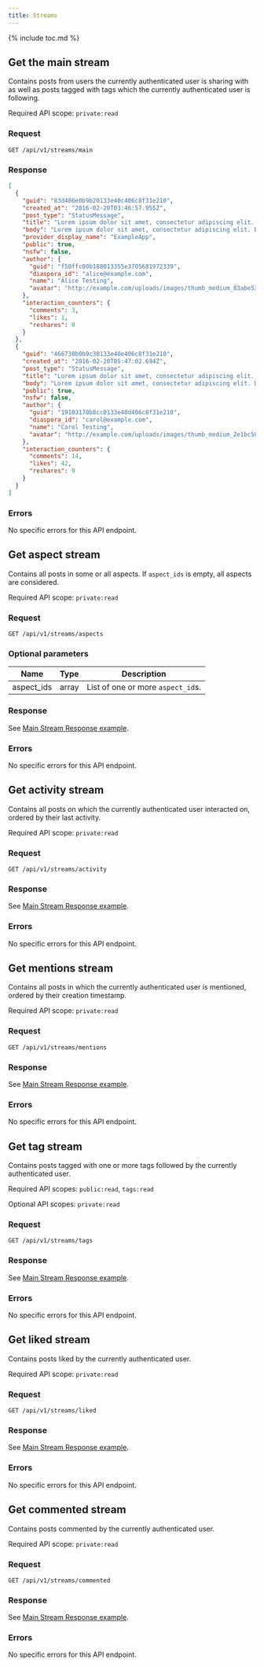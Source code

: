 ```yaml
---
title: Streams
---
```


{% include toc.md %}

## Get the main stream

Contains posts from users the currently authenticated user is sharing with as well as posts tagged with tags which the currently authenticated user is following.

Required API scope: `private:read`

### Request

~~~
GET /api/v1/streams/main
~~~

### Response

~~~json
[
  {
    "guid": "83d406e0b9b20133e40c406c8f31e210",
    "created_at": "2016-02-20T03:46:57.955Z",
    "post_type": "StatusMessage",
    "title": "Lorem ipsum dolor sit amet, consectetur adipiscing elit. Donec a di...",
    "body": "Lorem ipsum dolor sit amet, consectetur adipiscing elit. Donec a diam lectus. Sed sit amet ipsum mauris. Maecenas congue ligula ac quam viverra nec consectetur ante hendrerit. Donec et mollis dolor.",
    "provider_display_name": "ExampleApp",
    "public": true,
    "nsfw": false,
    "author": {
      "guid": "f50ffc00b188013355e3705681972339",
      "diaspora_id": "alice@example.com",
      "name": "Alice Testing",
      "avatar": "http://example.com/uploads/images/thumb_medium_83abe5319ef830c2bd84.jpg"
    },
    "interaction_counters": {
      "comments": 3,
      "likes": 1,
      "reshares": 0
    }
  },
  {
    "guid": "466738b0b9c30133e40e406c8f31e210",
    "created_at": "2016-02-20T05:47:02.694Z",
    "post_type": "StatusMessage",
    "title": "Lorem ipsum dolor sit amet, consectetur adipiscing elit. Donec a di...",
    "body": "Lorem ipsum dolor sit amet, consectetur adipiscing elit. Donec a diam lectus. Sed sit amet ipsum mauris. Maecenas congue ligula ac quam viverra nec consectetur ante hendrerit. Donec et mollis dolor.",
    "public": true,
    "nsfw": false,
    "author": {
      "guid": "19103170b8cc0133e40d406c8f31e210",
      "diaspora_id": "carol@example.com",
      "name": "Carol Testing",
      "avatar": "http://example.com/uploads/images/thumb_medium_2e1bc500b8cc0133e40d.jpg"
    },
    "interaction_counters": {
      "comments": 14,
      "likes": 42,
      "reshares": 9
    }
  }
]
~~~

### Errors

No specific errors for this API endpoint.

## Get aspect stream

Contains all posts in some or all aspects. If `aspect_ids` is empty, all aspects are considered.

Required API scope: `private:read`

### Request

~~~
GET /api/v1/streams/aspects
~~~

### Optional parameters

| Name       | Type  | Description                       |
| ---------- | ----- | --------------------------------- |
| aspect_ids | array | List of one or more `aspect_id`s. |

### Response

See [Main Stream Response example](#response).

### Errors

No specific errors for this API endpoint.

## Get activity stream

Contains all posts on which the currently authenticated user interacted on, ordered by their last activity.

Required API scope: `private:read`

### Request

~~~
GET /api/v1/streams/activity
~~~

### Response

See [Main Stream Response example](#response).

### Errors

No specific errors for this API endpoint.

##  Get mentions stream

Contains all posts in which the currently authenticated user is mentioned, ordered by their creation timestamp.

Required API scope: `private:read`

### Request

~~~
GET /api/v1/streams/mentions
~~~

### Response

See [Main Stream Response example](#response).

### Errors

No specific errors for this API endpoint.

## Get tag stream

Contains posts tagged with one or more tags followed by the currently authenticated user.

Required API scopes: `public:read`, `tags:read`

Optional API scopes: `private:read`

### Request

~~~
GET /api/v1/streams/tags
~~~

### Response

See [Main Stream Response example](#response).

### Errors

No specific errors for this API endpoint.

## Get liked stream

Contains posts liked by the currently authenticated user.

Required API scope: `private:read`

### Request

~~~
GET /api/v1/streams/liked
~~~

### Response

See [Main Stream Response example](#response).

### Errors

No specific errors for this API endpoint.

## Get commented stream

Contains posts commented by the currently authenticated user.

Required API scope: `private:read`

### Request

~~~
GET /api/v1/streams/commented
~~~

### Response

See [Main Stream Response example](#response).

### Errors

No specific errors for this API endpoint.
